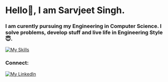 # Hello👋, I am Sarvjeet Singh.

### I am curently pursuing my Engineering in Computer Science. I solve problems, develop stuff and live life in Engineering Style :innocent:. 

[![My Skills](https://skillicons.dev/icons?i=py,js,html,css,py,c,django,cpp,bootstrap,azure,flask,figma,github,git,heroku,java,linux,mysql,netlify,postman,react,tensorflow,vscode,sqlite,gcp)](https://skillicons.dev)

### Connect:
[![My LinkedIn](https://skillicons.dev/icons?i=linkedin)](https://www.linkedin.com/in/sarvjeet-singh-6249551b7/)

